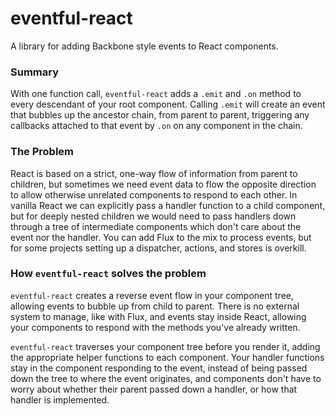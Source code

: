 # eventful-react

A library for adding Backbone style events to React components.

### Summary

With one function call, `eventful-react` adds a `.emit` and `.on` method to every descendant of your root component. Calling `.emit` will create an event that bubbles up the ancestor chain, from parent to parent, triggering any callbacks attached to that event by `.on` on any component in the chain.

### The Problem

React is based on a strict, one-way flow of information from parent to children, but sometimes we need event data to flow the opposite direction to allow otherwise unrelated components to respond to each other. In vanilla React we can explicitly pass a handler function to a child component, but for deeply nested children we would need to pass handlers down through a tree of intermediate components which don't care about the event nor the handler. You can add Flux to the mix to process events, but for some projects setting up a dispatcher, actions, and stores is overkill.

### How `eventful-react` solves the problem

`eventful-react` creates a reverse event flow in your component tree, allowing events to bubble up from child to parent. There is no external system to manage, like with Flux, and events stay inside React, allowing your components to respond with the methods you've already written.

`eventful-react` traverses your component tree before you render it, adding the appropriate helper functions to each component. Your handler functions stay in the component responding to the event, instead of being passed down the tree to where the event originates, and components don't have to worry about whether their parent passed down a handler, or how that handler is implemented.